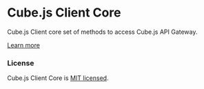 # Cube.js Client Core

Cube.js Client core set of methods to access Cube.js API Gateway.

[Learn more](https://github.com/cube-js/cube.js#getting-started)

### License

Cube.js Client Core is [MIT licensed](./LICENSE).